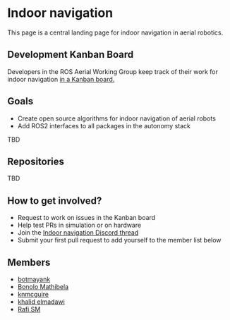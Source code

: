 # Indoor navigation

This page is a central landing page for indoor navigation in aerial robotics. 

## Development Kanban Board

Developers in the ROS Aerial Working Group keep track of their work for indoor navigation [in a Kanban board.](https://github.com/orgs/ROS-Aerial/projects/4/views/1)

## Goals

* Create open source algorithms for indoor navigation of aerial robots
* Add ROS2 interfaces to all packages in the autonomy stack

TBD

## Repositories

TBD

## How to get involved? 

* Request to work on issues in the Kanban board
* Help test PRs in simulation or on hardware
* Join the [Indoor navigation Discord thread](https://discord.com/channels/1077825543698927656/1141902822254850128/1210243245746163752)
* Submit your first pull request to add yourself to the member list below

## Members

[comment]: <> (Keep sorted alphabetically please)

* [botmayank](https://github.com/botmayank)
* [Bonolo Mathibela](idorobotics)
* [knmcguire](https://github.com/knmcguire)
* [khalid elmadawi](https://github.com/khaledelmadawi)
* [Rafi SM](https://github.com/rafism1997)

